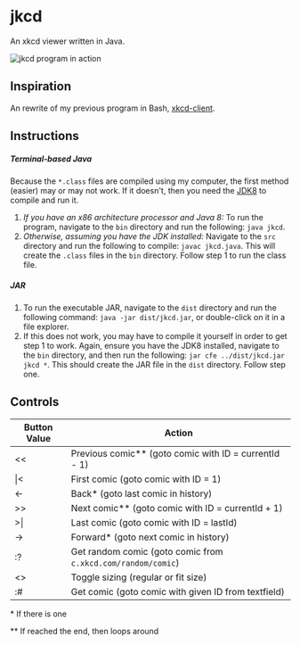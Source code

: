 # jkcd
An xkcd viewer written in Java.

![jkcd program in action](http://imgur.com/4FRZ97vl.png)

## Inspiration
An rewrite of my previous program in Bash, [xkcd-client](https://www.github.com/jlam55555/jkcd).

## Instructions
##### Terminal-based Java
Because the `*.class` files are compiled using my computer, the first method (easier) may or may not work. If it doesn't, then you need the [JDK8](http://www.oracle.com/technetwork/java/javase/downloads/jdk8-downloads-2133151.html) to compile and run it.

1. *If you have an x86 architecture processor and Java 8:* To run the program, navigate to the `bin` directory and run the following: `java jkcd`.
2. *Otherwise, assuming you have the JDK installed:* Navigate to the `src` directory and run the following to compile: `javac jkcd.java`. This will create the `.class` files in the `bin` directory. Follow step 1 to run the class file.

##### JAR

1. To run the executable JAR, navigate to the `dist` directory and run the following command: `java -jar dist/jkcd.jar`, or double-click on it in a file explorer.
2. If this does not work, you may have to compile it yourself in order to get step 1 to work. Again, ensure you have the JDK8 installed, navigate to the `bin` directory, and then run the following: `jar cfe ../dist/jkcd.jar jkcd *`. This should create the JAR file in the `dist` directory. Follow step one.


## Controls

<table>
  <thead>
    <tr>
      <th>Button Value</th>
      <th>Action</th>
    </tr>
  </thead>
  <tbody>
    <tr>
      <td>&lt;&lt;</td>
      <td>Previous comic** (goto comic with ID = currentId - 1)</td>
    </tr>
    <tr>
      <td>|&lt;</td>
      <td>First comic (goto comic with ID = 1)</td>
    </tr>
    <tr>
      <td>&lt;-</td>
      <td>Back* (goto last comic in history)</td>
    </tr>
    <tr>
      <td>&gt;&gt;</td>
      <td>Next comic** (goto comic with ID = currentId + 1)</td>
    </tr>
    <tr>
      <td>&gt;|</td>
      <td>Last comic (goto comic with ID = lastId)</td>
    </tr>
    <tr>
      <td>-&gt;</td>
      <td>Forward* (goto next comic in history)</td>
    </tr>
    <tr>
      <td>:?</td>
      <td>Get random comic (goto comic from <code>c.xkcd.com/random/comic</code>)</td>
    </tr>
    <tr>
      <td>&lt;&gt;</td>
      <td>Toggle sizing (regular or fit size)</td>
    </tr>
    <tr>
      <td>:#</td>
      <td>Get comic (goto comic with given ID from textfield)</td>
    </tr>
  </tbody>
</table>

\* If there is one

\*\* If reached the end, then loops around
